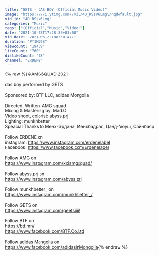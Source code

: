 ```yaml
---
title: "GETS - DAS BOY (Official Music Video)"
image: "https:\/\/i.ytimg.com\/vi\/4D_RSsV6Lmg\/hqdefault.jpg"
vid_id: "4D_RSsV6Lmg"
categories: "Music"
tags: ["(Official","Music","Video)"]
date: "2021-10-03T17:28:35+03:00"
vid_date: "2021-06-22T08:50:47Z"
duration: "PT1M29S"
viewcount: "19439"
likeCount: "760"
dislikeCount: "68"
channel: "ERDENE"
---
```

{% raw %}©AMGSQUAD 2021<br /><br />das boy performed by GETS<br /><br />Sponsored by: BTF LLC, adidas Mongolia<br /><br />Directed, Written: AMG squad <br />Mixing &amp; Mastering by: Mad.O<br />Video shoot, colorist: abyss.prj<br />Lighting: munkhbetter_<br />Speacial Thanks to Мөнх-Эрдэнэ, Мөнхбадрал, Цэнд-Аюуш, Сайнбаяр<br /><br />Follow ERDENE on<br />instagram: <a rel="nofollow" target="blank" href="https://www.instagram.com/erdenelabel">https://www.instagram.com/erdenelabel</a><br />Facebook: <a rel="nofollow" target="blank" href="https://www.facebook.com/Erdenelabel">https://www.facebook.com/Erdenelabel</a><br /><br />Follow AMG on<br /><a rel="nofollow" target="blank" href="https://www.instagram.com/xxiamgsquad/">https://www.instagram.com/xxiamgsquad/</a><br /><br />Follow abyss.prj on<br /><a rel="nofollow" target="blank" href="https://www.instagram.com/abyss.prj">https://www.instagram.com/abyss.prj</a><br /><br />Follow munkhbetter_ on<br /><a rel="nofollow" target="blank" href="https://www.instagram.com/munkhbetter_/">https://www.instagram.com/munkhbetter_/</a><br /><br />Follow GETS on<br /><a rel="nofollow" target="blank" href="https://www.instagram.com/geetsiiii/">https://www.instagram.com/geetsiiii/</a><br /><br />Follow BTF on<br /><a rel="nofollow" target="blank" href="https://btf.mn/">https://btf.mn/</a><br /><a rel="nofollow" target="blank" href="https://www.facebook.com/BTF.Co.Ltd">https://www.facebook.com/BTF.Co.Ltd</a><br /><br />Follow adidas Mongolia on<br /><a rel="nofollow" target="blank" href="https://www.facebook.com/adidasinMongolia">https://www.facebook.com/adidasinMongolia</a>{% endraw %}
